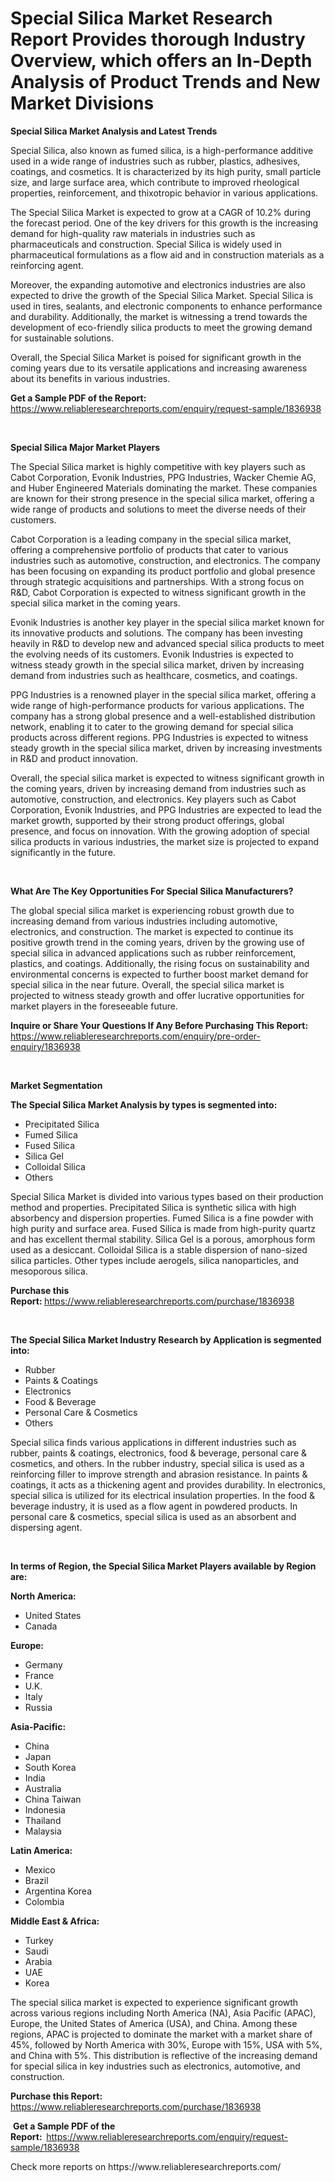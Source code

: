 <p><h1>Special Silica Market Research Report Provides thorough Industry Overview, which offers an In-Depth Analysis of Product Trends and New Market Divisions</h1></p><p><strong>Special Silica Market Analysis and Latest Trends</strong></p>
<p><p>Special Silica, also known as fumed silica, is a high-performance additive used in a wide range of industries such as rubber, plastics, adhesives, coatings, and cosmetics. It is characterized by its high purity, small particle size, and large surface area, which contribute to improved rheological properties, reinforcement, and thixotropic behavior in various applications.</p><p>The Special Silica Market is expected to grow at a CAGR of 10.2% during the forecast period. One of the key drivers for this growth is the increasing demand for high-quality raw materials in industries such as pharmaceuticals and construction. Special Silica is widely used in pharmaceutical formulations as a flow aid and in construction materials as a reinforcing agent.</p><p>Moreover, the expanding automotive and electronics industries are also expected to drive the growth of the Special Silica Market. Special Silica is used in tires, sealants, and electronic components to enhance performance and durability. Additionally, the market is witnessing a trend towards the development of eco-friendly silica products to meet the growing demand for sustainable solutions.</p><p>Overall, the Special Silica Market is poised for significant growth in the coming years due to its versatile applications and increasing awareness about its benefits in various industries.</p></p>
<p><strong>Get a Sample PDF of the Report:&nbsp;</strong> <a href="https://www.reliableresearchreports.com/enquiry/request-sample/1836938">https://www.reliableresearchreports.com/enquiry/request-sample/1836938</a></p>
<p>&nbsp;</p>
<p><strong>Special Silica Major Market Players</strong></p>
<p><p>The Special Silica market is highly competitive with key players such as Cabot Corporation, Evonik Industries, PPG Industries, Wacker Chemie AG, and Huber Engineered Materials dominating the market. These companies are known for their strong presence in the special silica market, offering a wide range of products and solutions to meet the diverse needs of their customers.</p><p>Cabot Corporation is a leading company in the special silica market, offering a comprehensive portfolio of products that cater to various industries such as automotive, construction, and electronics. The company has been focusing on expanding its product portfolio and global presence through strategic acquisitions and partnerships. With a strong focus on R&D, Cabot Corporation is expected to witness significant growth in the special silica market in the coming years.</p><p>Evonik Industries is another key player in the special silica market known for its innovative products and solutions. The company has been investing heavily in R&D to develop new and advanced special silica products to meet the evolving needs of its customers. Evonik Industries is expected to witness steady growth in the special silica market, driven by increasing demand from industries such as healthcare, cosmetics, and coatings.</p><p>PPG Industries is a renowned player in the special silica market, offering a wide range of high-performance products for various applications. The company has a strong global presence and a well-established distribution network, enabling it to cater to the growing demand for special silica products across different regions. PPG Industries is expected to witness steady growth in the special silica market, driven by increasing investments in R&D and product innovation.</p><p>Overall, the special silica market is expected to witness significant growth in the coming years, driven by increasing demand from industries such as automotive, construction, and electronics. Key players such as Cabot Corporation, Evonik Industries, and PPG Industries are expected to lead the market growth, supported by their strong product offerings, global presence, and focus on innovation. With the growing adoption of special silica products in various industries, the market size is projected to expand significantly in the future.</p></p>
<p>&nbsp;</p>
<p><strong>What Are The Key Opportunities For Special Silica Manufacturers?</strong></p>
<p><p>The global special silica market is experiencing robust growth due to increasing demand from various industries including automotive, electronics, and construction. The market is expected to continue its positive growth trend in the coming years, driven by the growing use of special silica in advanced applications such as rubber reinforcement, plastics, and coatings. Additionally, the rising focus on sustainability and environmental concerns is expected to further boost market demand for special silica in the near future. Overall, the special silica market is projected to witness steady growth and offer lucrative opportunities for market players in the foreseeable future.</p></p>
<p><strong>Inquire or Share Your Questions If Any Before Purchasing This Report:</strong> <a href="https://www.reliableresearchreports.com/enquiry/pre-order-enquiry/1836938">https://www.reliableresearchreports.com/enquiry/pre-order-enquiry/1836938</a></p>
<p>&nbsp;</p>
<p><strong>Market Segmentation</strong></p>
<p><strong>The Special Silica Market Analysis by types is segmented into:</strong></p>
<p><ul><li>Precipitated Silica</li><li>Fumed Silica</li><li>Fused Silica</li><li>Silica Gel</li><li>Colloidal Silica</li><li>Others</li></ul></p>
<p><p>Special Silica Market is divided into various types based on their production method and properties. Precipitated Silica is synthetic silica with high absorbency and dispersion properties. Fumed Silica is a fine powder with high purity and surface area. Fused Silica is made from high-purity quartz and has excellent thermal stability. Silica Gel is a porous, amorphous form used as a desiccant. Colloidal Silica is a stable dispersion of nano-sized silica particles. Other types include aerogels, silica nanoparticles, and mesoporous silica.</p></p>
<p><strong>Purchase this Report:&nbsp;</strong><a href="https://www.reliableresearchreports.com/purchase/1836938">https://www.reliableresearchreports.com/purchase/1836938</a></p>
<p>&nbsp;</p>
<p><strong>The Special Silica Market Industry Research by Application is segmented into:</strong></p>
<p><ul><li>Rubber</li><li>Paints & Coatings</li><li>Electronics</li><li>Food & Beverage</li><li>Personal Care & Cosmetics</li><li>Others</li></ul></p>
<p><p>Special silica finds various applications in different industries such as rubber, paints & coatings, electronics, food & beverage, personal care & cosmetics, and others. In the rubber industry, special silica is used as a reinforcing filler to improve strength and abrasion resistance. In paints & coatings, it acts as a thickening agent and provides durability. In electronics, special silica is utilized for its electrical insulation properties. In the food & beverage industry, it is used as a flow agent in powdered products. In personal care & cosmetics, special silica is used as an absorbent and dispersing agent.</p></p>
<p>&nbsp;</p>
<p><strong>In terms of Region, the Special Silica Market Players available by Region are:</strong></p>
<p>
    <p> <strong> North America: </strong>
        <ul>
            <li>United States</li>
            <li>Canada</li>
        </ul>
        </p> 
    <p> <strong> Europe: </strong>
        <ul>
            <li>Germany</li>
            <li>France</li>
            <li>U.K.</li>
            <li>Italy</li>
            <li>Russia</li>
        </ul>
        </p> 
    <p> <strong> Asia-Pacific: </strong>
        <ul>
            <li>China</li>
            <li>Japan</li>
            <li>South Korea</li>
            <li>India</li>
            <li>Australia</li>
            <li>China Taiwan</li>
            <li>Indonesia</li>
            <li>Thailand</li>
            <li>Malaysia</li>
        </ul>
        </p> 
    <p> <strong> Latin America: </strong>
        <ul>
            <li>Mexico</li>
            <li>Brazil</li>
            <li>Argentina Korea</li>
            <li>Colombia</li>
        </ul>
        </p> 
    <p> <strong> Middle East & Africa: </strong>
        <ul>
            <li>Turkey</li>
            <li>Saudi</li>
            <li>Arabia</li>
            <li>UAE</li>
            <li>Korea</li>
        </ul>
    </p>
    </p>
<p><p>The special silica market is expected to experience significant growth across various regions including North America (NA), Asia Pacific (APAC), Europe, the United States of America (USA), and China. Among these regions, APAC is projected to dominate the market with a market share of 45%, followed by North America with 30%, Europe with 15%, USA with 5%, and China with 5%. This distribution is reflective of the increasing demand for special silica in key industries such as electronics, automotive, and construction.</p></p>
<p><strong>Purchase this Report: </strong><a href="https://www.reliableresearchreports.com/purchase/1836938">https://www.reliableresearchreports.com/purchase/1836938</a></p>
<p>&nbsp;<strong>Get a Sample PDF of the Report:&nbsp;&nbsp;</strong><a href="https://www.reliableresearchreports.com/enquiry/request-sample/1836938">https://www.reliableresearchreports.com/enquiry/request-sample/1836938</a></p>
<p><strong></strong></p>
<p>Check more reports on https://www.reliableresearchreports.com/</p>